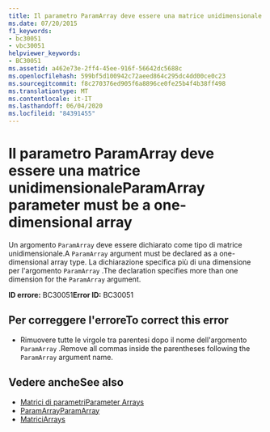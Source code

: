 ```yaml
---
title: Il parametro ParamArray deve essere una matrice unidimensionale
ms.date: 07/20/2015
f1_keywords:
- bc30051
- vbc30051
helpviewer_keywords:
- BC30051
ms.assetid: a462e73e-2ff4-45ee-916f-56642dc5688c
ms.openlocfilehash: 599bf5d100942c72aeed864c295dc4dd00ce0c23
ms.sourcegitcommit: f8c270376ed905f6a8896ce0fe25b4f4b38ff498
ms.translationtype: MT
ms.contentlocale: it-IT
ms.lasthandoff: 06/04/2020
ms.locfileid: "84391455"
---
```

# <a name="paramarray-parameter-must-be-a-one-dimensional-array"></a><span data-ttu-id="b4fca-102">Il parametro ParamArray deve essere una matrice unidimensionale</span><span class="sxs-lookup"><span data-stu-id="b4fca-102">ParamArray parameter must be a one-dimensional array</span></span>
<span data-ttu-id="b4fca-103">Un argomento `ParamArray` deve essere dichiarato come tipo di matrice unidimensionale.</span><span class="sxs-lookup"><span data-stu-id="b4fca-103">A `ParamArray` argument must be declared as a one-dimensional array type.</span></span> <span data-ttu-id="b4fca-104">La dichiarazione specifica più di una dimensione per l'argomento `ParamArray` .</span><span class="sxs-lookup"><span data-stu-id="b4fca-104">The declaration specifies more than one dimension for the `ParamArray` argument.</span></span>  
  
 <span data-ttu-id="b4fca-105">**ID errore:** BC30051</span><span class="sxs-lookup"><span data-stu-id="b4fca-105">**Error ID:** BC30051</span></span>  
  
## <a name="to-correct-this-error"></a><span data-ttu-id="b4fca-106">Per correggere l'errore</span><span class="sxs-lookup"><span data-stu-id="b4fca-106">To correct this error</span></span>  
  
- <span data-ttu-id="b4fca-107">Rimuovere tutte le virgole tra parentesi dopo il nome dell'argomento `ParamArray` .</span><span class="sxs-lookup"><span data-stu-id="b4fca-107">Remove all commas inside the parentheses following the `ParamArray` argument name.</span></span>  
  
## <a name="see-also"></a><span data-ttu-id="b4fca-108">Vedere anche</span><span class="sxs-lookup"><span data-stu-id="b4fca-108">See also</span></span>

- [<span data-ttu-id="b4fca-109">Matrici di parametri</span><span class="sxs-lookup"><span data-stu-id="b4fca-109">Parameter Arrays</span></span>](../programming-guide/language-features/procedures/parameter-arrays.md)
- [<span data-ttu-id="b4fca-110">ParamArray</span><span class="sxs-lookup"><span data-stu-id="b4fca-110">ParamArray</span></span>](../language-reference/modifiers/paramarray.md)
- [<span data-ttu-id="b4fca-111">Matrici</span><span class="sxs-lookup"><span data-stu-id="b4fca-111">Arrays</span></span>](../programming-guide/language-features/arrays/index.md)
